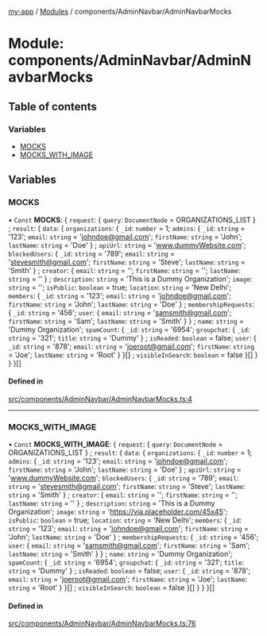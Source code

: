 [my-app](../README.md) / [Modules](../modules.md) / components/AdminNavbar/AdminNavbarMocks

# Module: components/AdminNavbar/AdminNavbarMocks

## Table of contents

### Variables

- [MOCKS](components_AdminNavbar_AdminNavbarMocks.md#mocks)
- [MOCKS\_WITH\_IMAGE](components_AdminNavbar_AdminNavbarMocks.md#mocks_with_image)

## Variables

### MOCKS

• `Const` **MOCKS**: { `request`: { `query`: `DocumentNode` = ORGANIZATIONS\_LIST } ; `result`: { `data`: { `organizations`: { `_id`: `number` = 1; `admins`: { `_id`: `string` = '123'; `email`: `string` = 'johndoe@gmail.com'; `firstName`: `string` = 'John'; `lastName`: `string` = 'Doe' } ; `apiUrl`: `string` = 'www.dummyWebsite.com'; `blockedUsers`: { `_id`: `string` = '789'; `email`: `string` = 'stevesmith@gmail.com'; `firstName`: `string` = 'Steve'; `lastName`: `string` = 'Smith' } ; `creator`: { `email`: `string` = ''; `firstName`: `string` = ''; `lastName`: `string` = '' } ; `description`: `string` = 'This is a Dummy Organization'; `image`: `string` = ''; `isPublic`: `boolean` = true; `location`: `string` = 'New Delhi'; `members`: { `_id`: `string` = '123'; `email`: `string` = 'johndoe@gmail.com'; `firstName`: `string` = 'John'; `lastName`: `string` = 'Doe' } ; `membershipRequests`: { `_id`: `string` = '456'; `user`: { `email`: `string` = 'samsmith@gmail.com'; `firstName`: `string` = 'Sam'; `lastName`: `string` = 'Smith' }  } ; `name`: `string` = 'Dummy Organization'; `spamCount`: { `_id`: `string` = '6954'; `groupchat`: { `_id`: `string` = '321'; `title`: `string` = 'Dummy' } ; `isReaded`: `boolean` = false; `user`: { `_id`: `string` = '878'; `email`: `string` = 'joeroot@gmail.com'; `firstName`: `string` = 'Joe'; `lastName`: `string` = 'Root' }  }[] ; `visibleInSearch`: `boolean` = false }[]  }  }  }[]

#### Defined in

[src/components/AdminNavbar/AdminNavbarMocks.ts:4](https://github.com/Nitya-Pasrija/talawa-admin/blob/a743224/src/components/AdminNavbar/AdminNavbarMocks.ts#L4)

___

### MOCKS\_WITH\_IMAGE

• `Const` **MOCKS\_WITH\_IMAGE**: { `request`: { `query`: `DocumentNode` = ORGANIZATIONS\_LIST } ; `result`: { `data`: { `organizations`: { `_id`: `number` = 1; `admins`: { `_id`: `string` = '123'; `email`: `string` = 'johndoe@gmail.com'; `firstName`: `string` = 'John'; `lastName`: `string` = 'Doe' } ; `apiUrl`: `string` = 'www.dummyWebsite.com'; `blockedUsers`: { `_id`: `string` = '789'; `email`: `string` = 'stevesmith@gmail.com'; `firstName`: `string` = 'Steve'; `lastName`: `string` = 'Smith' } ; `creator`: { `email`: `string` = ''; `firstName`: `string` = ''; `lastName`: `string` = '' } ; `description`: `string` = 'This is a Dummy Organization'; `image`: `string` = 'https://via.placeholder.com/45x45'; `isPublic`: `boolean` = true; `location`: `string` = 'New Delhi'; `members`: { `_id`: `string` = '123'; `email`: `string` = 'johndoe@gmail.com'; `firstName`: `string` = 'John'; `lastName`: `string` = 'Doe' } ; `membershipRequests`: { `_id`: `string` = '456'; `user`: { `email`: `string` = 'samsmith@gmail.com'; `firstName`: `string` = 'Sam'; `lastName`: `string` = 'Smith' }  } ; `name`: `string` = 'Dummy Organization'; `spamCount`: { `_id`: `string` = '6954'; `groupchat`: { `_id`: `string` = '321'; `title`: `string` = 'Dummy' } ; `isReaded`: `boolean` = false; `user`: { `_id`: `string` = '878'; `email`: `string` = 'joeroot@gmail.com'; `firstName`: `string` = 'Joe'; `lastName`: `string` = 'Root' }  }[] ; `visibleInSearch`: `boolean` = false }[]  }  }  }[]

#### Defined in

[src/components/AdminNavbar/AdminNavbarMocks.ts:76](https://github.com/Nitya-Pasrija/talawa-admin/blob/a743224/src/components/AdminNavbar/AdminNavbarMocks.ts#L76)
